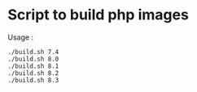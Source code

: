 # Script to build php images

Usage :

```shell
./build.sh 7.4
./build.sh 8.0
./build.sh 8.1
./build.sh 8.2
./build.sh 8.3
```

